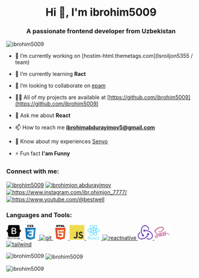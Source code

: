 <h1 align="center">Hi 👋, I'm ibrohim5009</h1>
<h3 align="center">A passionate frontend developer from Uzbekistan</h3>

<p align="left"> <img src="https://komarev.com/ghpvc/?username=ibrohim5009&label=Profile%20views&color=0e75b6&style=flat" alt="ibrohim5009" /> </p>

- 🔭 I’m currently working on [hostim-html.themetags.com](Isroiljon5355 / team)

- 🌱 I’m currently learning **Ract**

- 👯 I’m looking to collaborate on [epam](https://www.epam.com/)

- 👨‍💻 All of my projects are available at [https://github.com/ibrohim5009](https://github.com/ibrohim5009)

- 💬 Ask me about **React**

- 📫 How to reach me **ibrohimabdurayimov5@gmail.com**

- 📄 Know about my experiences [Senyo](Senyo)

- ⚡ Fun fact **I'am Funny**

<h3 align="left">Connect with me:</h3>
<p align="left">
<a href="https://codesandbox.com/ibrohim5009" target="blank"><img align="center" src="https://raw.githubusercontent.com/rahuldkjain/github-profile-readme-generator/master/src/images/icons/Social/codesandbox.svg" alt="ibrohim5009" height="30" width="40" /></a>
<a href="https://fb.com/ibrohimjon abdurayimov" target="blank"><img align="center" src="https://raw.githubusercontent.com/rahuldkjain/github-profile-readme-generator/master/src/images/icons/Social/facebook.svg" alt="ibrohimjon abdurayimov" height="30" width="40" /></a>
<a href="https://instagram.com/https://www.instagram.com/ibr.ohimjon_7777/" target="blank"><img align="center" src="https://raw.githubusercontent.com/rahuldkjain/github-profile-readme-generator/master/src/images/icons/Social/instagram.svg" alt="https://www.instagram.com/ibr.ohimjon_7777/" height="30" width="40" /></a>
<a href="https://www.youtube.com/channel/UC1636xqGmzwQ0SvMdj0O8Kg" target="blank"><img align="center" src="https://raw.githubusercontent.com/rahuldkjain/github-profile-readme-generator/master/src/images/icons/Social/youtube.svg" alt="https://www.youtube.com/@bestwell" height="30" width="40" /></a>
</p>

<h3 align="left">Languages and Tools:</h3>
<p align="left"> <a href="https://getbootstrap.com" target="_blank" rel="noreferrer"> <img src="https://raw.githubusercontent.com/devicons/devicon/master/icons/bootstrap/bootstrap-plain-wordmark.svg" alt="bootstrap" width="40" height="40"/> </a> <a href="https://www.w3schools.com/css/" target="_blank" rel="noreferrer"> <img src="https://raw.githubusercontent.com/devicons/devicon/master/icons/css3/css3-original-wordmark.svg" alt="css3" width="40" height="40"/> </a> <a href="https://git-scm.com/" target="_blank" rel="noreferrer"> <img src="https://www.vectorlogo.zone/logos/git-scm/git-scm-icon.svg" alt="git" width="40" height="40"/> </a> <a href="https://www.w3.org/html/" target="_blank" rel="noreferrer"> <img src="https://raw.githubusercontent.com/devicons/devicon/master/icons/html5/html5-original-wordmark.svg" alt="html5" width="40" height="40"/> </a> <a href="https://developer.mozilla.org/en-US/docs/Web/JavaScript" target="_blank" rel="noreferrer"> <img src="https://raw.githubusercontent.com/devicons/devicon/master/icons/javascript/javascript-original.svg" alt="javascript" width="40" height="40"/> </a> <a href="https://reactjs.org/" target="_blank" rel="noreferrer"> <img src="https://raw.githubusercontent.com/devicons/devicon/master/icons/react/react-original-wordmark.svg" alt="react" width="40" height="40"/> </a> <a href="https://reactnative.dev/" target="_blank" rel="noreferrer"> <img src="https://reactnative.dev/img/header_logo.svg" alt="reactnative" width="40" height="40"/> </a> <a href="https://redux.js.org" target="_blank" rel="noreferrer"> <img src="https://raw.githubusercontent.com/devicons/devicon/master/icons/redux/redux-original.svg" alt="redux" width="40" height="40"/> </a> <a href="https://sass-lang.com" target="_blank" rel="noreferrer"> <img src="https://raw.githubusercontent.com/devicons/devicon/master/icons/sass/sass-original.svg" alt="sass" width="40" height="40"/> </a> <a href="https://tailwindcss.com/" target="_blank" rel="noreferrer"> <img src="https://www.vectorlogo.zone/logos/tailwindcss/tailwindcss-icon.svg" alt="tailwind" width="40" height="40"/> </a> </p>

<p><img align="left" src="https://github-readme-stats.vercel.app/api/top-langs?username=ibrohim5009&show_icons=true&locale=en&layout=compact" alt="ibrohim5009" /></p>

<p>&nbsp;<img align="center" src="https://github-readme-stats.vercel.app/api?username=ibrohim5009&show_icons=true&locale=en" alt="ibrohim5009" /></p>

<p><img align="center" src="https://github-readme-streak-stats.herokuapp.com/?user=ibrohim5009&" alt="ibrohim5009" /></p>
